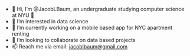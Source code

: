 - 👋 Hi, I’m @JacobLBaum, an undergraduate studying computer science at NYU 💜
- 👀 I’m interested in data science
- 🌱 I’m currently working on a mobile based app for NYC apartment renting
- 💞️ I’m looking to collaborate on data based projects
- 📫 Reach me via email: jacoblbaum@gmail.com

<!---
JacobLBaum/JacobLBaum is a ✨ special ✨ repository because its `README.md` (this file) appears on your GitHub profile.
You can click the Preview link to take a look at your changes.
--->
